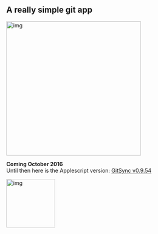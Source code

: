 ## A really simple git app  

<img width="354" alt="img" src="https://dl.dropboxusercontent.com/u/2559476/Screen Shot 2016-10-09 at 21.19.40.png">

**Coming October 2016**   
Until then here is the Applescript version: [GitSync v0.9.54](https://github.com/eonist/GitSync/releases/tag/0.9.54) 

<img width="128" alt="img" src="https://dl.dropboxusercontent.com/u/2559476/gitsync_logo_purple-01.png"> 